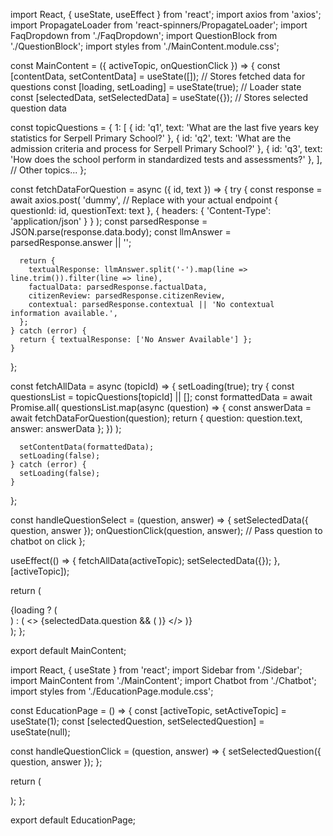 import React, { useState, useEffect } from 'react';
import axios from 'axios';
import PropagateLoader from 'react-spinners/PropagateLoader';
import FaqDropdown from './FaqDropdown';
import QuestionBlock from './QuestionBlock';
import styles from './MainContent.module.css';

const MainContent = ({ activeTopic, onQuestionClick }) => {
  const [contentData, setContentData] = useState([]); // Stores fetched data for questions
  const [loading, setLoading] = useState(true); // Loader state
  const [selectedData, setSelectedData] = useState({}); // Stores selected question data

  const topicQuestions = {
    1: [
      { id: 'q1', text: 'What are the last five years key statistics for Serpell Primary School?' },
      { id: 'q2', text: 'What are the admission criteria and process for Serpell Primary School?' },
      { id: 'q3', text: 'How does the school perform in standardized tests and assessments?' },
    ],
    // Other topics...
  };

  const fetchDataForQuestion = async ({ id, text }) => {
    try {
      const response = await axios.post(
        'dummy', // Replace with your actual endpoint
        { questionId: id, questionText: text },
        { headers: { 'Content-Type': 'application/json' } }
      );
      const parsedResponse = JSON.parse(response.data.body);
      const llmAnswer = parsedResponse.answer || '';

      return {
        textualResponse: llmAnswer.split('-').map(line => line.trim()).filter(line => line),
        factualData: parsedResponse.factualData,
        citizenReview: parsedResponse.citizenReview,
        contextual: parsedResponse.contextual || 'No contextual information available.',
      };
    } catch (error) {
      return { textualResponse: ['No Answer Available'] };
    }
  };

  const fetchAllData = async (topicId) => {
    setLoading(true);
    try {
      const questionsList = topicQuestions[topicId] || [];
      const formattedData = await Promise.all(
        questionsList.map(async (question) => {
          const answerData = await fetchDataForQuestion(question);
          return { question: question.text, answer: answerData };
        })
      );

      setContentData(formattedData);
      setLoading(false);
    } catch (error) {
      setLoading(false);
    }
  };

  const handleQuestionSelect = (question, answer) => {
    setSelectedData({ question, answer });
    onQuestionClick(question, answer); // Pass question to chatbot on click
  };

  useEffect(() => {
    fetchAllData(activeTopic);
    setSelectedData({});
  }, [activeTopic]);

  return (
    <div className={styles.mainContent}>
      {loading ? (
        <div className={styles.loaderWrapper}>
          <PropagateLoader color="rgb(15, 95, 220)" loading={loading} size={22} />
        </div>
      ) : (
        <>
          <FaqDropdown contentData={contentData} onQuestionSelect={handleQuestionSelect} />
          {selectedData.question && (
            <QuestionBlock question={selectedData.question} answerData={selectedData.answer} />
          )}
        </>
      )}
    </div>
  );
};

export default MainContent;





import React, { useState } from 'react';
import Sidebar from './Sidebar';
import MainContent from './MainContent';
import Chatbot from './Chatbot';
import styles from './EducationPage.module.css';

const EducationPage = () => {
  const [activeTopic, setActiveTopic] = useState(1);
  const [selectedQuestion, setSelectedQuestion] = useState(null);

  const handleQuestionClick = (question, answer) => {
    setSelectedQuestion({ question, answer });
  };

  return (
    <div className={styles.educationPage}>
      <Sidebar setActiveTopic={setActiveTopic} />
      <MainContent activeTopic={activeTopic} onQuestionClick={handleQuestionClick} />
      <Chatbot questionFromMain={selectedQuestion} />
    </div>
  );
};

export default EducationPage;
